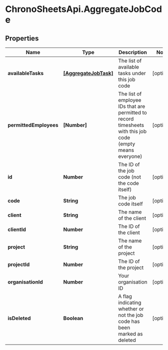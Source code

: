 # ChronoSheetsApi.AggregateJobCode

## Properties

Name | Type | Description | Notes
------------ | ------------- | ------------- | -------------
**availableTasks** | [**[AggregateJobTask]**](AggregateJobTask.md) | The list of available tasks under this job code | [optional] 
**permittedEmployees** | **[Number]** | The list of employee IDs that are permitted to record timesheets with this job code (empty means everyone) | [optional] 
**id** | **Number** | The ID of the job code (not the code itself) | [optional] 
**code** | **String** | The job code itself | [optional] 
**client** | **String** | The name of the client | [optional] 
**clientId** | **Number** | The ID of the client | [optional] 
**project** | **String** | The name of the project | [optional] 
**projectId** | **Number** | The ID of the project | [optional] 
**organisationId** | **Number** | Your organisation ID | [optional] 
**isDeleted** | **Boolean** | A flag indicating whether or not the job code has been marked as deleted | [optional] 


